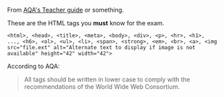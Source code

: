 From [AQA's Teacher
guide](http://filestore.aqa.org.uk/subjects/AQA-2510-W-TRB-COMP2WPD.PDF)
or something.

These are the HTML tags you **must** know for the exam.

    <html>, <head>, <title>, <meta>, <body>, <div>, <p>, <hr>, <h1>,
    ..., <h6>, <ol>, <ul>, <li>, <span>, <strong>, <em>, <br>, <a>, <img
    src="file.ext" alt="Alternate text to display if image is not
    available" height="42" width="42">

According to AQA:

  > All tags should be written in lower case to comply with the
  > recommendations of the World Wide Web Consortium.
